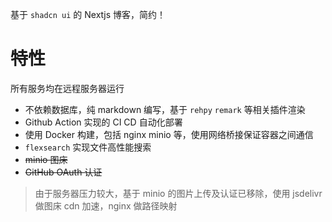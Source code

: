 基于 `shadcn ui` 的 Nextjs 博客，简约！

# 特性

所有服务均在远程服务器运行

- 不依赖数据库，纯 markdown 编写，基于 `rehpy` `remark` 等相关插件渲染
- Github Action 实现的 CI CD 自动化部署
- 使用 Docker 构建，包括 nginx minio 等，使用网络桥接保证容器之间通信
- `flexsearch` 实现文件高性能搜索
- ~~minio 图床~~
- ~~GitHub OAuth 认证~~

> 由于服务器压力较大，基于 minio 的图片上传及认证已移除，使用 jsdelivr 做图床 cdn 加速，nginx 做路径映射
